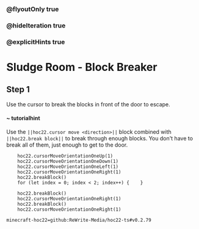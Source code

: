 ### @flyoutOnly true
### @hideIteration true
### @explicitHints true


# Sludge Room - Block Breaker

## Step 1
Use the cursor to break the blocks in front of the door to escape.

#### ~ tutorialhint 
Use the ``||hoc22.cursor move <direction>||`` block combined with ``||hoc22.break block||`` to break through enough blocks. You don't have to break all of them, just enough to get to the door.



```ghost
    hoc22.cursorMoveOrientationOneUp(1)
    hoc22.cursorMoveOrientationOneDown(1)
    hoc22.cursorMoveOrientationOneLeft(1)
    hoc22.cursorMoveOrientationOneRight(1)
    hoc22.breakBlock()
    for (let index = 0; index < 2; index++) {    }
```
```template  
    hoc22.breakBlock()
    hoc22.cursorMoveOrientationOneRight(1)   
    hoc22.breakBlock()
    hoc22.cursorMoveOrientationOneRight(1)     
```
```package
minecraft-hoc22=github:ReWrite-Media/hoc22-ts#v0.2.79
```